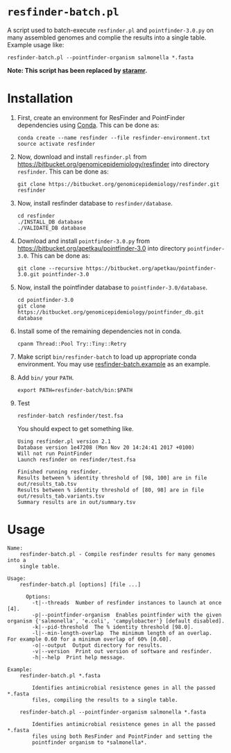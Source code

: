# `resfinder-batch.pl`

A script used to batch-execute `resfinder.pl` and `pointfinder-3.0.py` on many assembled genomes and complie the results into a single table.  Example usage like:

```
resfinder-batch.pl --pointfinder-organism salmonella *.fasta
```

**Note: This script has been replaced by [staramr](https://github.com/phac-nml/staramr).**

# Installation

1. First, create an environment for ResFinder and PointFinder dependencies using [Conda](https://conda.io/miniconda.html).  This can be done as:

    ```
    conda create --name resfinder --file resfinder-environment.txt
    source activate resfinder
    ```

2. Now, download and install `resfinder.pl` from <https://bitbucket.org/genomicepidemiology/resfinder> into directory `resfinder`.  This can be done as:

    ```
    git clone https://bitbucket.org/genomicepidemiology/resfinder.git resfinder
    ```

3. Now, install resfinder database to `resfinder/database`.

    ```
    cd resfinder
    ./INSTALL_DB database
    ./VALIDATE_DB database
    ```

4. Download and install `pointfinder-3.0.py` from <https://bitbucket.org/apetkau/pointfinder-3.0> into directory `pointfinder-3.0`.  This can be done as:

    ```
    git clone --recursive https://bitbucket.org/apetkau/pointfinder-3.0.git pointfinder-3.0
    ```

5. Now, install the pointfinder database to `pointfinder-3.0/database`.

    ```
    cd pointfinder-3.0
    git clone https://bitbucket.org/genomicepidemiology/pointfinder_db.git database
    ```

5. Install some of the remaining dependencies not in conda.

    ```
    cpanm Thread::Pool Try::Tiny::Retry
    ```

6. Make script `bin/resfinder-batch` to load up appropriate conda environment.  You may use [resfinder-batch.example](bin/resfinder-batch.example) as an example.

7. Add `bin/` your `PATH`.

    ```
    export PATH=resfinder-batch/bin:$PATH
    ```

8. Test

    ```
    resfinder-batch resfinder/test.fsa
    ```

    You should expect to get something like.

    ```
    Using resfinder.pl version 2.1
    Database version 1e47208 (Mon Nov 20 14:24:41 2017 +0100)
    Will not run PointFinder
    Launch resfinder on resfinder/test.fsa

    Finished running resfinder.
    Results between % identity threshold of [98, 100] are in file out/results_tab.tsv
    Results between % identity threshold of [80, 98] are in file out/results_tab.variants.tsv
    Summary results are in out/summary.tsv
    ```

# Usage

```
Name:
    resfinder-batch.pl - Compile resfinder results for many genomes into a
    single table.

Usage:
    resfinder-batch.pl [options] [file ...]

      Options:
        -t|--threads  Number of resfinder instances to launch at once [4].
        -p|--pointfinder-organism  Enables pointfinder with the given organism {'salmonella', 'e.coli', 'campylobacter'} [default disabled]. 
        -k|--pid-threshold  The % identity threshold [98.0].
        -l|--min-length-overlap  The minimum length of an overlap.  For example 0.60 for a minimum overlap of 60% [0.60].
        -o|--output  Output directory for results.
        -v|--version  Print out version of software and resfinder.
        -h|--help  Print help message.

Example:
    resfinder-batch.pl *.fasta

        Identifies antimicrobial resistence genes in all the passed *.fasta
        files, compiling the results to a single table.

    resfinder-batch.pl --pointfinder-organism salmonella *.fasta

        Identifies antimicrobial resistence genes in all the passed *.fasta
        files using both ResFinder and PointFinder and setting the
        pointfinder organism to *salmonella*.
```
